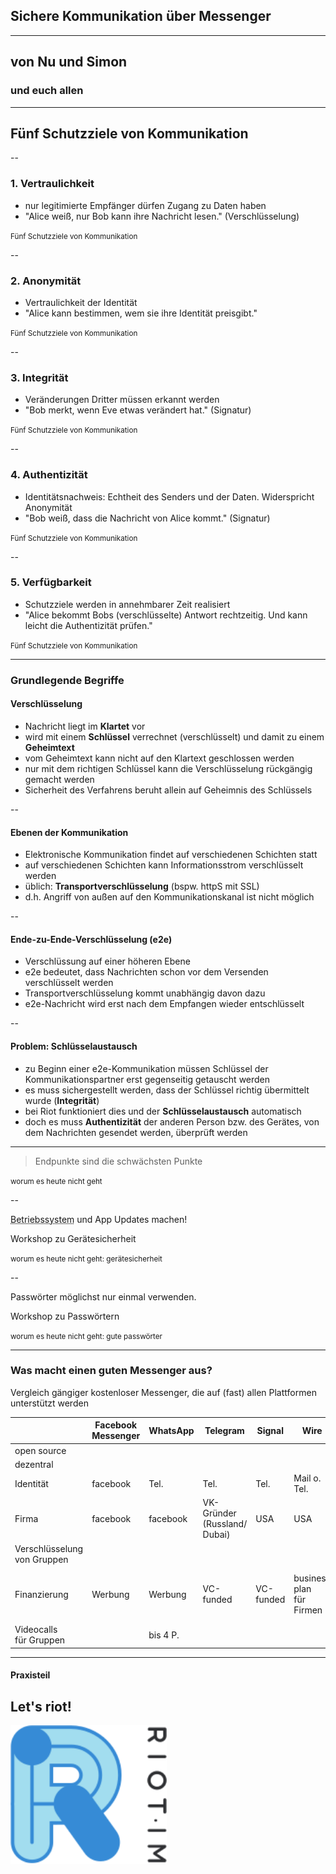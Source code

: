 <i class="fas fa-comments fa-2x"></i>

## Sichere Kommunikation über Messenger

----

## von <i class="fas fa-user"></i> Nu und <i class="fas fa-user"></i> Simon
### und euch allen

----

## Fünf Schutzziele von Kommunikation

--

### 1. Vertraulichkeit
- nur legitimierte Empfänger dürfen Zugang zu Daten haben
- "Alice weiß, nur Bob kann ihre Nachricht lesen." (Verschlüsselung)

<small class="chapter-title">Fünf Schutzziele von Kommunikation</small>

--

### 2. Anonymität
- Vertraulichkeit der Identität
- "Alice kann bestimmen, wem sie ihre Identität preisgibt."

<small class="chapter-title">Fünf Schutzziele von Kommunikation</small>

--

### 3. Integrität
- Veränderungen Dritter müssen erkannt werden
- "Bob merkt, wenn Eve etwas verändert hat." (Signatur)

<small class="chapter-title">Fünf Schutzziele von Kommunikation</small>

--

### 4. Authentizität
- Identitätsnachweis: Echtheit des Senders und der Daten. Widerspricht Anonymität
- "Bob weiß, dass die Nachricht von Alice kommt." (Signatur)

<small class="chapter-title">Fünf Schutzziele von Kommunikation</small>

--

### 5. Verfügbarkeit
- Schutzziele werden in annehmbarer Zeit realisiert
- "Alice bekommt Bobs (verschlüsselte) Antwort rechtzeitig. Und kann leicht die Authentizität prüfen."

<small class="chapter-title">Fünf Schutzziele von Kommunikation</small>

----

### Grundlegende Begriffe

#### Verschlüsselung

- Nachricht liegt im **Klartet** vor
- wird mit einem **Schlüssel** verrechnet (verschlüsselt) und damit zu einem **Geheimtext**
- vom Geheimtext kann nicht auf den Klartext geschlossen werden
- nur mit dem richtigen Schlüssel kann die Verschlüsselung rückgängig gemacht werden
- Sicherheit des Verfahrens beruht allein auf Geheimnis des Schlüssels

--

#### Ebenen der Kommunikation

- Elektronische Kommunikation findet auf verschiedenen Schichten statt
- auf verschiedenen Schichten kann Informationsstrom verschlüsselt werden
- üblich: **Transportverschlüsselung** (bspw. httpS mit SSL)
- d.h. Angriff von außen auf den Kommunikationskanal ist nicht möglich

--

#### Ende-zu-Ende-Verschlüsselung (e2e)

- Verschlüssung auf einer höheren Ebene
- e2e bedeutet, dass Nachrichten schon vor dem Versenden verschlüsselt werden
- Transportverschlüsselung kommt unabhängig davon dazu
- e2e-Nachricht wird erst nach dem Empfangen wieder entschlüsselt

--

#### Problem: Schlüsselaustausch

- zu Beginn einer e2e-Kommunikation müssen Schlüssel der Kommunikationspartner erst gegenseitig getauscht werden
- es muss sichergestellt werden, dass der Schlüssel richtig übermittelt wurde (**Integrität**)
- bei Riot funktioniert dies und der **Schlüsselaustausch** automatisch
- doch es muss **Authentizität** der anderen Person bzw. des Gerätes, von dem Nachrichten gesendet werden, überprüft werden

----

> Endpunkte sind die schwächsten Punkte

<small class="chapter-title">worum es heute nicht geht</small>

--

<abbr title="Android bzw iOS">Betriebssystem</abbr> und App Updates machen!

<p class="fragment">
  <i class="fas fa-sign-out-alt"></i>
  Workshop zu Gerätesicherheit
</p>

<small class="chapter-title">worum es heute nicht geht: gerätesicherheit</small>

--

Passwörter möglichst nur einmal verwenden.

<p class="fragment">
  <i class="fas fa-sign-out-alt"></i>
  Workshop zu Passwörtern
</p>

<small class="chapter-title">worum es heute nicht geht: gute passwörter</small>

----

### Was macht einen guten Messenger aus?

Vergleich gängiger kostenloser Messenger, die auf (fast) allen Plattformen unterstützt werden

|     | Facebook<br>Messenger | WhatsApp | Telegram | Signal | Wire | Riot |
| --- |  ---  |  ---  |  ---  |  ---  |  ---  |  ---  |
| open source | <i class="fas fa-times"></i> | <i class="fas fa-times"></i> | <i class="fas fa-times"></i> | <i class="fas fa-check"></i> | <i class="fas fa-check"></i> | <i class="fas fa-check"></i> |
| dezentral | <i class="fas fa-times"></i> | <i class="fas fa-times"></i> | <i class="fas fa-times"></i> | <i class="fas fa-times"></i> | <i class="fas fa-times"></i> | <i class="fas fa-check"></i> |
| Identität | facebook | Tel. | Tel. | Tel. | Mail o. Tel. | Mail |
| Firma | facebook | facebook | VK-Gründer<br>(Russland/ Dubai) | USA | USA | Vector (UK) |
| Verschlüsselung<br>von Gruppen | <i class="fas fa-times"></i> | <i class="fas fa-check"></i> | <i class="fas fa-times"></i> | <i class="fas fa-check"></i> | <i class="fas fa-check"></i> | <i class="fas fa-check"></i> |
| Finanzierung | Werbung | Werbung | VC-funded | VC-funded | business plan<br>für Firmen | VC-funded/ paid<br>private hosting |
| Videocalls<br>für Gruppen | <i class="fas fa-question"></i> | bis 4 P. | <i class="fas fa-times"></i> | <i class="fas fa-times"></i> | <i class="fas fa-check"></i> | <i class="fas fa-check"></i> |

----

#### Praxisteil
## Let's riot!

<a href="https://about.riot.im/" title="Riot.im Webseite" target="_blank">
<img src="images/riot-logo.svg" width="250" alt="Riot" class="plain">
</a>

